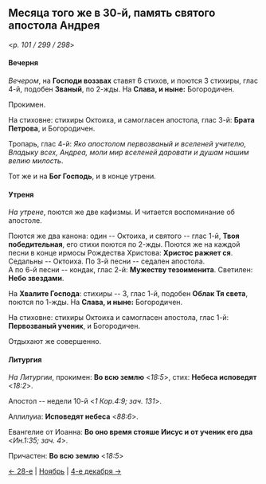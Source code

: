 
## Месяца того же в 30-й, память святого апостола Андрея

<*p. 101 / 299 / 298*>

#### Вечерня

*Вечером*, на **Господи воззвах** ставят 6 стихов, и поются 3 стихиры, глас 4-й, подобен **Званый**, 
по 2-жды. На **Слава, и ныне:** Богородичен. 

Прокимен.  

На стиховне: стихиры Октоиха, и самогласен апостола, глас 3-й: **Брата Петрова**, и Богородичен.    

Тропарь, глас 4-й: *Яко апостолом первозваный и вселеней учителю, Владыку всех, Андреа, моли мир вселеней 
даровати и душам нашим велию милость*. 

Тот же и на **Бог Господь**, и в конце утрени. 

#### Утреня

*На утрене*, поются же две кафизмы. 
И читается воспоминание об апостоле.  
 
Поются же два канона: один -- Октоиха, и святого -- глас 1-й, **Твоя победительная**, его стихи поются по 2-жды. 
Поются же на каждой песни в конце ирмосы Рождества Христова: **Христос ражяет ся**.   
Седальны -- Октоиха. 
По 3-й песни -- седален апостола.   
А по 6-й песни -- кондак, глас 2-й: **Мужеству тезоименита**. 
Светилен: **Небо звездами**. 

На **Хвалите Господа**: стихиры -- 3, глас 1-й, подобен **Облак Тя света**, поются по 1-жды. 
На **Слава, и ныне:** Богородичен. 

На стиховне: стихиры Октоиха и самогласен апостола, глас 1-й: **Первозваный ученик**, и Богородичен. 
 
Отдыхают же совершенно.  
 
#### Литургия

*На Литургии*, прокимен: **Во всю землю** <*18:5*>, стих: **Небеса исповедят** <*18:2*>.

Апостол -- недели 10-й <*1 Кор.4:9; зач. 131*>. 

Аллилуиа: **Исповедят небеса** <*88:6*>. 

Евангелие от Иоанна: **Во оно время стояше Иисус и от ученик его два** <*Ин.1:35; зач. 4*>. 

Причастен: **Во всю землю** <*18:5*>

[← 28-е](11_28_AST.ru.md) | [Ноябрь](README.md#30-й) | [4-е декабря →](../12_december/12_04_AST.ru.md) 
